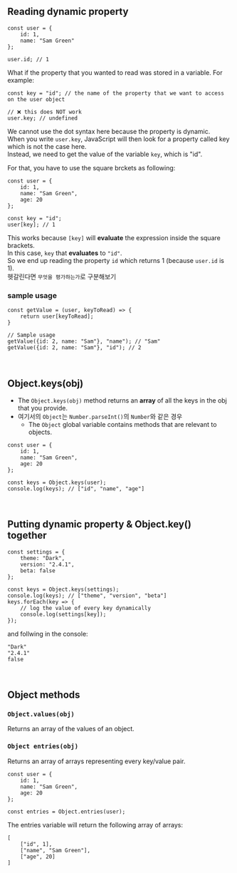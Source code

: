 ## Reading dynamic property

```
const user = {
    id: 1,
    name: "Sam Green"
};

user.id; // 1
```
What if the property that you wanted to read was stored in a variable. For example:
```
const key = "id"; // the name of the property that we want to access on the user object

// ❌ this does NOT work
user.key; // undefined 
```
We cannot use the dot syntax here because the property is dynamic.    
When you write `user.key`, JavaScript will then look for a property called key which is not the case here.    
Instead, we need to get the value of the variable `key`, which is "id".     

For that, you have to use the square brckets as following:
```
const user = {
    id: 1,
    name: "Sam Green",
    age: 20
};

const key = "id";
user[key]; // 1
```

This works because `[key]` will **evaluate** the expression inside the square brackets.   
In this case, `key` that **evaluates** to `"id"`.     
So we end up reading the property `id` which returns 1 (because `user.id` is 1).    
헷갈린다면 `무엇을 평가하는가`로 구분해보기

### sample usage
```
const getValue = (user, keyToRead) => {
    return user[keyToRead];
}

// Sample usage
getValue({id: 2, name: "Sam"}, "name"); // "Sam"
getValue({id: 2, name: "Sam"}, "id"); // 2
```

<br/>

## Object.keys(obj)
- The `Object.keys(obj)` method returns an **array** of all the keys in the obj that you provide.
- 여기서의 `Object`는 `Number.parseInt()`의 `Number`와 같은 경우
  - The `Object` global variable contains methods that are relevant to objects.
```
const user = {
    id: 1,
    name: "Sam Green",
    age: 20
};

const keys = Object.keys(user);
console.log(keys); // ["id", "name", "age"]
```

<br/>

## Putting dynamic property & Object.key() together
```
const settings = {
    theme: "Dark",
    version: "2.4.1",
    beta: false
};

const keys = Object.keys(settings);
console.log(keys); // ["theme", "version", "beta"]
keys.forEach(key => {
    // log the value of every key dynamically
    console.log(settings[key]);
});
```
and follwing in the console:
```
"Dark"
"2.4.1"
false
```

<br/>

## Object methods

### `Object.values(obj)`
Returns an array of the values of an object.

### `Object entries(obj)`
Returns an array of arrays representing every key/value pair.
```
const user = {
    id: 1,
    name: "Sam Green",
    age: 20
};

const entries = Object.entries(user);
```
The entries variable will return the following array of arrays:
```
[
    ["id", 1],
    ["name", "Sam Green"],
    ["age", 20]
]
```













